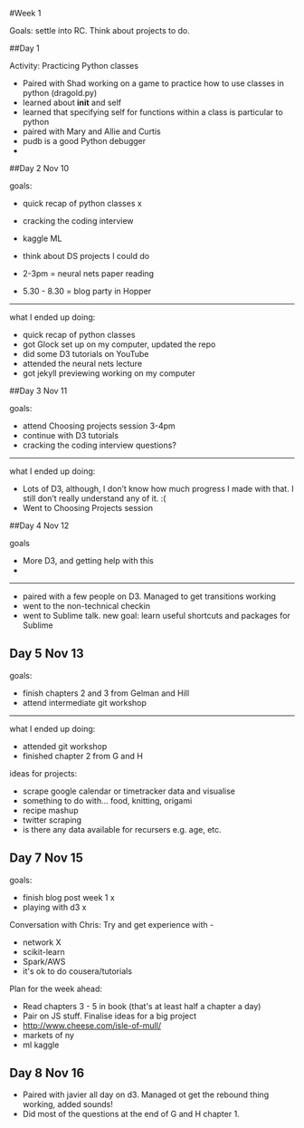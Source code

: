 #Week 1

Goals: settle into RC. Think about projects to do.


##Day 1

Activity: Practicing Python classes

- Paired with Shad working on a game to practice how to use classes in python (dragold.py)
- learned about __init__ and self
- learned that specifying self for functions within a class is particular to python
- paired with Mary and Allie and Curtis
- pudb is a good Python debugger
- 

##Day 2 Nov 10

goals:
- quick recap of python classes x
- cracking the coding interview
- kaggle ML
- think about DS projects I could do

- 2-3pm = neural nets paper reading
- 5.30 - 8.30 = blog party in Hopper

--------------------------------------

what I ended up doing:
- quick recap of python classes
- got Glock set up on my computer, updated the repo
- did some D3 tutorials on YouTube
- attended the neural nets lecture
- got jekyll previewing working on my computer

##Day 3 Nov 11

goals:
- attend Choosing projects session 3-4pm
- continue with D3 tutorials
- cracking the coding interview questions?

--------------------------------------

what I ended up doing:
- Lots of D3, although, I don’t know how much progress I made with that. I still don’t really understand any of it. :(
- Went to Choosing Projects session

##Day 4 Nov 12

goals
- More D3, and getting help with this
- 

--------------------------------------
- paired with a few people on D3. Managed to get transitions working
- went to the non-technical checkin
- went to Sublime talk. new goal: learn useful shortcuts and packages for Sublime

## Day 5 Nov 13

goals:
- finish chapters 2 and 3 from Gelman and Hill
- attend intermediate git workshop

--------------------------------------

what I ended up doing:
- attended git workshop
- finished chapter 2 from G and H


ideas for projects:
- scrape google calendar or timetracker data and visualise
- something to do with... food, knitting, origami
- recipe mashup
- twitter scraping
- is there any data available for recursers e.g. age, etc.

## Day 7 Nov 15

goals:
- finish blog post week 1 x
- playing with d3 x

Conversation with Chris:
Try and get experience with - 
- network X
- scikit-learn
- Spark/AWS
- it's ok to do cousera/tutorials

Plan for the week ahead:
- Read chapters 3 - 5 in book (that's at least half a chapter a day)
- Pair on JS stuff. Finalise ideas for a big project
- http://www.cheese.com/isle-of-mull/
- markets of ny 
- ml kaggle

## Day 8 Nov 16

- Paired with javier all day on d3. Managed ot get the rebound thing working, added sounds!
- Did most of the questions at the end of G and H chapter 1.



